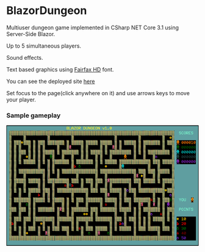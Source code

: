 # BlazorDungeon
Multiuser dungeon game implemented in CSharp NET Core 3.1 using Server-Side Blazor.

Up to 5 simultaneous players.

Sound effects.

Text based graphics using [Fairfax HD](https://github.com/kreativekorp/open-relay) font.

You can see the deployed site [here](http://13.48.11.221/BlazorDungeon)

Set focus to the page(click anywhere on it) and use arrows keys to move your player.

### Sample gameplay ###
![Gameplay](./Resources/gameplay.gif)
